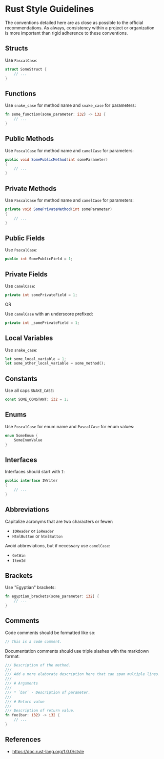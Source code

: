 # Rust Style Guidelines
The conventions detailed here are as close as possible to the official recommendations. As always, consistency within a project or organization is more important than rigid adherence to these conventions.

## Structs
Use `PascalCase`:
```rust
struct SomeStruct {
    // ...
}
```

## Functions
Use `snake_case` for method name and `snake_case` for parameters:
```rust
fn some_function(some_parameter: i32) -> i32 {
    // ...
}
```

## Public Methods
Use `PascalCase` for method name and `camelCase` for parameters:
```csharp
public void SomePublicMethod(int someParameter)
{
    // ...
}
```

## Private Methods
Use `PascalCase` for method name and `camelCase` for parameters:
```csharp
private void SomePrivateMethod(int someParameter)
{
    // ...
}
```

## Public Fields
Use `PascalCase`:
```csharp
public int SomePublicField = 1;
```

## Private Fields
Use `camelCase`:
```csharp
private int somePrivateField = 1;
```

OR

Use `camelCase` with an underscore prefixed:
```csharp
private int _somePrivateField = 1;
```

## Local Variables
Use `snake_case`:
```rust
let some_local_variable = 1;
let some_other_local_variable = some_method();
```

## Constants
Use all caps `SNAKE_CASE`:
```rust
const SOME_CONSTANT: i32 = 1;
```

## Enums
Use `PascalCase` for enum name and `PascalCase` for enum values:
```rust
enum SomeEnum {
	SomeEnumValue
}
```

## Interfaces
Interfaces should start with `I`:
```csharp
public interface IWriter
{
    // ...
}
```

## Abbreviations
Capitalize acronyms that are two characters or fewer:
- `IOReader` or `ioReader`
- `HtmlButton` or `htmlButton`

Avoid abbreviations, but if necessary use `camelCase`:
- `GetWin`
- `ItemId`

## Brackets
Use "Egyptian" brackets:
```rust
fn egyptian_brackets(some_parameter: i32) {
    // ...
}
```

## Comments
Code comments should be formatted like so:
```rust
// This is a code comment.
```

Documentation comments should use triple slashes with the markdown format:
```rust
/// Description of the method.
/// 
/// Add a more elaborate description here that can span multiple lines.
/// 
/// # Arguments
/// 
/// * `bar` - Description of parameter.
/// 
/// # Return value
/// 
/// Description of return value.
fn foo(bar: i32) -> i32 {
    // ...
}
```

## References
- https://doc.rust-lang.org/1.0.0/style